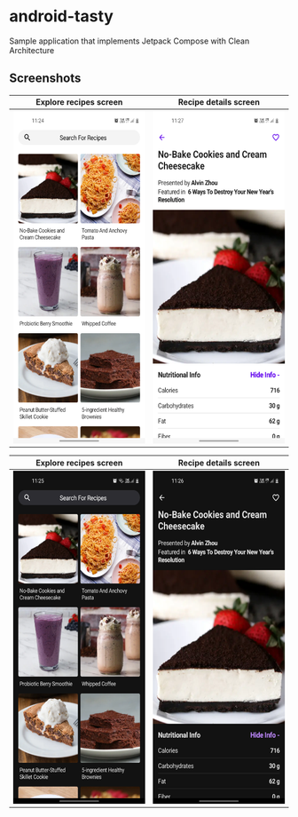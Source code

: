 # android-tasty
Sample application that implements Jetpack Compose with Clean Architecture



## Screenshots

Explore recipes screen             |  Recipe details screen
:-------------------------:|:-------------------------:
<img src="screenshots/recipe_list_light_theme.png" height="600"/>  |  <img src="screenshots/recipe_detail_light_theme.png" height="600"/>

Explore recipes screen             |  Recipe details screen
:-------------------------:|:-------------------------:
<img src="screenshots/recipe_list_dark_theme.png" height="600"/>  |  <img src="screenshots/recipe_detail_dark_theme.png" height="600"/>
